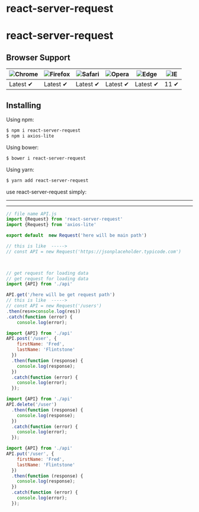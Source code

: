 # react-server-request
# react-server-request


## Browser Support

![Chrome](https://raw.github.com/alrra/browser-logos/master/src/chrome/chrome_48x48.png) | ![Firefox](https://raw.github.com/alrra/browser-logos/master/src/firefox/firefox_48x48.png) | ![Safari](https://raw.github.com/alrra/browser-logos/master/src/safari/safari_48x48.png) | ![Opera](https://raw.github.com/alrra/browser-logos/master/src/opera/opera_48x48.png) | ![Edge](https://raw.github.com/alrra/browser-logos/master/src/edge/edge_48x48.png) | ![IE](https://raw.github.com/alrra/browser-logos/master/src/archive/internet-explorer_9-11/internet-explorer_9-11_48x48.png) |
--- | --- | --- | --- | --- | --- |
Latest ✔ | Latest ✔ | Latest ✔ | Latest ✔ | Latest ✔ | 11 ✔ |

 
## Installing

Using npm:

```bash
$ npm i react-server-request
$ npm i axios-lite
```

Using bower:

```bash
$ bower i react-server-request
```

Using yarn:

```bash
$ yarn add react-server-request
```






use react-server-request simply:
_______________________________
-----------------------------------

```js
// file name API.js
import {Request} from 'react-server-request'
import {Request} from 'axios-lite'

export default  new Request('here will be main path')

// this is like  ----->
// const API = new Request('https://jsonplaceholder.typicode.com')
 

```


```js

// get request for loading data
// get request for loading data
import {API} from './api'

API.get('/here will be get request path')
// this is like  ----->
// const API = new Request('/users')
.then(res=>console.log(res))
.catch(function (error) {
    console.log(error);
```


```js
import {API} from './api'
API.post('/user', {
    firstName: 'Fred',
    lastName: 'Flintstone'
  })
  .then(function (response) {
    console.log(response);
  })
  .catch(function (error) {
    console.log(error);
  });
```



```js
import {API} from './api'
API.delete('/user')
  .then(function (response) {
    console.log(response);
  })
  .catch(function (error) {
    console.log(error);
  });
```


```js
import {API} from './api'
API.put('/user', {
    firstName: 'Fred',
    lastName: 'Flintstone'
  })
  .then(function (response) {
    console.log(response);
  })
  .catch(function (error) {
    console.log(error);
  });
```



<!-- 
this is really eassy tio use and very light weight so it will be good user experince
this is really eassy tio use and very light weight so it will be good user experince
this is really eassy tio use and very light weight so it will be good user experince -->